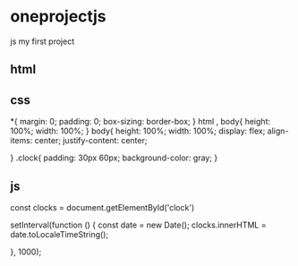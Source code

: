 # oneprojectjs
js my first project
## html

<!DOCTYPE html>
<html lang="en">
<head>
    <meta charset="UTF-8">
    <meta name="viewport" content="width=device-width, initial-scale=1.0">
    <title>Document</title>
    <link rel="stylesheet" href="project1.css">
</head>
<body>
    <div id="clock"></div>
    <script src="project1.js"></script>
</body>
</html>

## css

*{
    margin: 0;
    padding: 0;
    box-sizing: border-box;
}
html , body{
    height: 100%;
    width: 100%;
}
 body{
    height: 100%;
    width: 100%;
    display: flex;
    align-items: center;
    justify-content: center;

}
.clock{
    padding: 30px 60px;
    background-color: gray;
}


## js

 const clocks = document.getElementById('clock')

 setInterval(function ()  {
    const date = new Date();
   clocks.innerHTML =  date.toLocaleTimeString();
 
 }, 1000);
 
